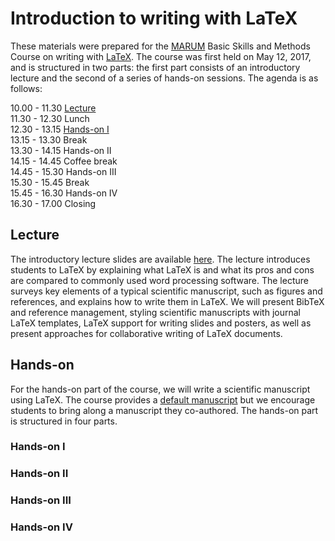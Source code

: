 # Introduction to writing with LaTeX

These materials were prepared for the [MARUM](http://www.marum.de) Basic Skills and Methods Course on writing with [LaTeX](http://www.latex-project.org/). The course was first held on May 12, 2017, and is structured in two parts: the first part consists of an introductory lecture and the second of a series of hands-on sessions. The agenda is as follows:

10.00 - 11.30 [Lecture](#lecture)  
11.30 - 12.30 Lunch  
12.30 - 13.15 [Hands-on I](#hands-on-I)  
13.15 - 13.30 Break  
13.30 - 14.15 Hands-on II  
14.15 - 14.45 Coffee break  
14.45 - 15.30 Hands-on III  
15.30 - 15.45 Break  
15.45 - 16.30 Hands-on IV  
16.30 - 17.00 Closing

## Lecture

The introductory lecture slides are available [here](lectures/introduction/stocker17latex101-lectures-introduction.pdf). The lecture introduces students to LaTeX by explaining what LaTeX is and what its pros and cons are compared to commonly used word processing software. The lecture surveys key elements of a typical scientific manuscript, such as figures and references, and explains how to write them in LaTeX. We will present BibTeX and reference management, styling scientific manuscripts with journal LaTeX templates, LaTeX support for writing slides and posters, as well as present approaches for collaborative writing of LaTeX documents.

## Hands-on

For the hands-on part of the course, we will write a scientific manuscript using LaTeX. The course provides a [default manuscript]() but we encourage students to bring along a manuscript they co-authored. The hands-on part is structured in four parts.

### Hands-on I

### Hands-on II

### Hands-on III

### Hands-on IV


